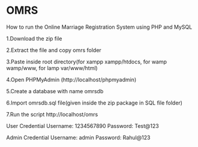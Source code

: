 # OMRS
How to run the Online Marriage Registration System using PHP and MySQL

1.Download the zip file

2.Extract the file and copy omrs folder

3.Paste inside root directory(for xampp xampp/htdocs, for wamp wamp/www, for lamp var/www/html)

4.Open PHPMyAdmin (http://localhost/phpmyadmin)

5.Create a database with name omrsdb

6.Import omrsdb.sql file(given inside the zip package in SQL file folder)

7.Run the script http://localhost/omrs


User Credential
Username: 1234567890
Password: Test@123

Admin Credential
Username: admin
Password: Rahul@123
